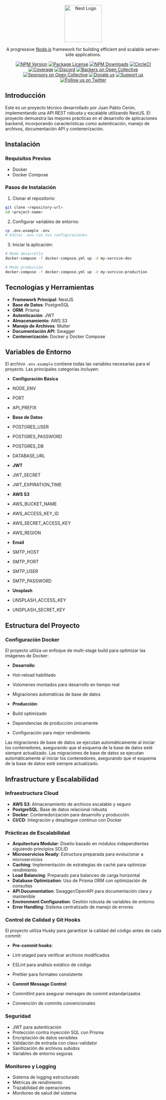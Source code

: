 <p align="center">
  <a href="http://nestjs.com/" target="blank"><img src="https://nestjs.com/img/logo-small.svg" width="120" alt="Nest Logo" /></a>
</p>

[circleci-image]: https://img.shields.io/circleci/build/github/nestjs/nest/master?token=abc123def456
[circleci-url]: https://circleci.com/gh/nestjs/nest

  <p align="center">A progressive <a href="http://nodejs.org" target="_blank">Node.js</a> framework for building efficient and scalable server-side applications.</p>
    <p align="center">
<a href="https://www.npmjs.com/~nestjscore" target="_blank"><img src="https://img.shields.io/npm/v/@nestjs/core.svg" alt="NPM Version" /></a>
<a href="https://www.npmjs.com/~nestjscore" target="_blank"><img src="https://img.shields.io/npm/l/@nestjs/core.svg" alt="Package License" /></a>
<a href="https://www.npmjs.com/~nestjscore" target="_blank"><img src="https://img.shields.io/npm/dm/@nestjs/common.svg" alt="NPM Downloads" /></a>
<a href="https://circleci.com/gh/nestjs/nest" target="_blank"><img src="https://img.shields.io/circleci/build/github/nestjs/nest/master" alt="CircleCI" /></a>
<a href="https://coveralls.io/github/nestjs/nest?branch=master" target="_blank"><img src="https://coveralls.io/repos/github/nestjs/nest/badge.svg?branch=master#9" alt="Coverage" /></a>
<a href="https://discord.gg/G7Qnnhy" target="_blank"><img src="https://img.shields.io/badge/discord-online-brightgreen.svg" alt="Discord"/></a>
<a href="https://opencollective.com/nest#backer" target="_blank"><img src="https://opencollective.com/nest/backers/badge.svg" alt="Backers on Open Collective" /></a>
<a href="https://opencollective.com/nest#sponsor" target="_blank"><img src="https://opencollective.com/nest/sponsors/badge.svg" alt="Sponsors on Open Collective" /></a>
  <a href="https://paypal.me/kamilmysliwiec" target="_blank"><img src="https://img.shields.io/badge/Donate-PayPal-ff3f59.svg" alt="Donate us"/></a>
    <a href="https://opencollective.com/nest#sponsor"  target="_blank"><img src="https://img.shields.io/badge/Support%20us-Open%20Collective-41B883.svg" alt="Support us"></a>
  <a href="https://twitter.com/nestframework" target="_blank"><img src="https://img.shields.io/twitter/follow/nestframework.svg?style=social&label=Follow" alt="Follow us on Twitter"></a>
</p>
  <!--[![Backers on Open Collective](https://opencollective.com/nest/backers/badge.svg)](https://opencollective.com/nest#backer)
  [![Sponsors on Open Collective](https://opencollective.com/nest/sponsors/badge.svg)](https://opencollective.com/nest#sponsor)-->

## Introducción

Este es un proyecto técnico desarrollado por Juan Pablo Cerón, implementando una API REST robusta y escalable utilizando NestJS. El proyecto demuestra las mejores prácticas en el desarrollo de aplicaciones backend, incorporando características como autenticación, manejo de archivos, documentación API y contenerización.

## Instalación

### Requisitos Previos
- Docker
- Docker Compose

### Pasos de Instalación
1. Clonar el repositorio:
```bash
git clone <repository-url>
cd <project-name>
```

2. Configurar variables de entorno:
```bash
cp .env.example .env
# Editar .env con tus configuraciones
```

3. Iniciar la aplicación:

```bash
# Modo desarrollo
docker-compose -f docker-compose.yml up -d my-service-dev

# Modo producción
docker-compose -f docker-compose.yml up -d my-service-production
```

## Tecnologías y Herramientas

- **Framework Principal**: NestJS
- **Base de Datos**: PostgreSQL
- **ORM**: Prisma
- **Autenticación**: JWT
- **Almacenamiento**: AWS S3
- **Manejo de Archivos**: Multer
- **Documentación API**: Swagger
- **Contenerización**: Docker y Docker Compose

## Variables de Entorno

El archivo `.env.example` contiene todas las variables necesarias para el proyecto. Las principales categorías incluyen:

- **Configuración Básica**
- NODE_ENV
- PORT
- API_PREFIX

- **Base de Datos**
- POSTGRES_USER
- POSTGRES_PASSWORD
- POSTGRES_DB
- DATABASE_URL

- **JWT**
- JWT_SECRET
- JWT_EXPIRATION_TIME

- **AWS S3**
- AWS_BUCKET_NAME
- AWS_ACCESS_KEY_ID
- AWS_SECRET_ACCESS_KEY
- AWS_REGION

- **Email**
- SMTP_HOST
- SMTP_PORT
- SMTP_USER
- SMTP_PASSWORD

- **Unsplash**
- UNSPLASH_ACCESS_KEY
- UNSPLASH_SECRET_KEY

## Estructura del Proyecto

### Configuración Docker

El proyecto utiliza un enfoque de multi-stage build para optimizar las imágenes de Docker:

- **Desarrollo**: 
- Hot-reload habilitado
- Volúmenes montados para desarrollo en tiempo real
- Migraciones automáticas de base de datos

- **Producción**:
- Build optimizado
- Dependencias de producción únicamente
- Configuración para mejor rendimiento

Las migraciones de base de datos se ejecutan automáticamente al iniciar los contenedores, asegurando que el esquema de la base de datos esté siempre actualizado.
Las migraciones de base de datos se ejecutan automáticamente al iniciar los contenedores, asegurando que el esquema de la base de datos esté siempre actualizado.

## Infrastructure y Escalabilidad

### Infraestructura Cloud
- **AWS S3**: Almacenamiento de archivos escalable y seguro
- **PostgreSQL**: Base de datos relacional robusta
- **Docker**: Contenedorización para desarrollo y producción
- **CI/CD**: Integración y despliegue continuo con Docker

### Prácticas de Escalabilidad
- **Arquitectura Modular**: Diseño basado en módulos independientes siguiendo principios SOLID
- **Microservicios Ready**: Estructura preparada para evolucionar a microservicios
- **Caching**: Implementación de estrategias de caché para optimizar rendimiento
- **Load Balancing**: Preparado para balanceo de carga horizontal
- **Database Optimization**: Uso de Prisma ORM con optimización de consultas
- **API Documentation**: Swagger/OpenAPI para documentación clara y mantenible
- **Environment Configuration**: Gestión robusta de variables de entorno
- **Error Handling**: Sistema centralizado de manejo de errores

### Control de Calidad y Git Hooks
El proyecto utiliza Husky para garantizar la calidad del código antes de cada commit:

- **Pre-commit hooks**:
- Lint-staged para verificar archivos modificados
- ESLint para análisis estático de código
- Prettier para formateo consistente

- **Commit Message Control**:
- Commitlint para asegurar mensajes de commit estandarizados
- Convención de commits convencionales

### Seguridad
- JWT para autenticación
- Protección contra inyección SQL con Prisma
- Encriptación de datos sensibles
- Validación de entrada con class-validator
- Sanitización de archivos subidos
- Variables de entorno seguras

### Monitoreo y Logging
- Sistema de logging estructurado
- Métricas de rendimiento
- Trazabilidad de operaciones
- Monitoreo de salud del sistema
